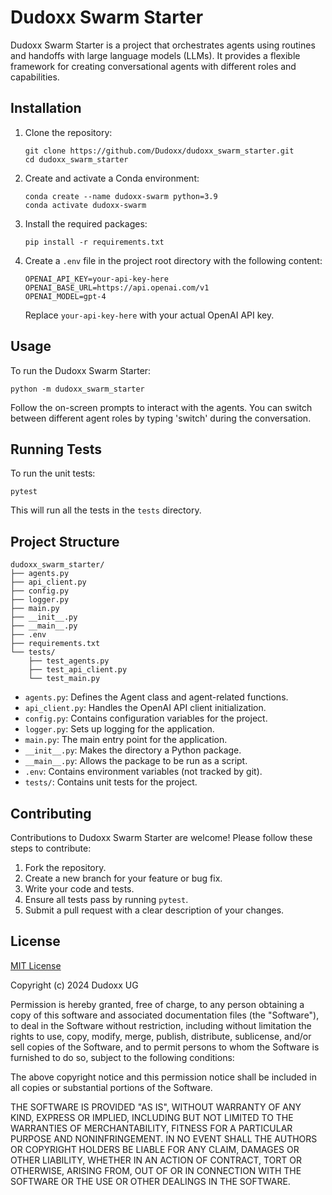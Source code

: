 # Dudoxx Swarm Starter

Dudoxx Swarm Starter is a project that orchestrates agents using routines and handoffs with large language models (LLMs). It provides a flexible framework for creating conversational agents with different roles and capabilities.

## Installation

1. Clone the repository:
   ```
   git clone https://github.com/Dudoxx/dudoxx_swarm_starter.git
   cd dudoxx_swarm_starter
   ```

2. Create and activate a Conda environment:
   ```
   conda create --name dudoxx-swarm python=3.9
   conda activate dudoxx-swarm
   ```

3. Install the required packages:
   ```
   pip install -r requirements.txt
   ```

4. Create a `.env` file in the project root directory with the following content:
   ```
   OPENAI_API_KEY=your-api-key-here
   OPENAI_BASE_URL=https://api.openai.com/v1
   OPENAI_MODEL=gpt-4
   ```
   Replace `your-api-key-here` with your actual OpenAI API key.

## Usage

To run the Dudoxx Swarm Starter:

```
python -m dudoxx_swarm_starter
```

Follow the on-screen prompts to interact with the agents. You can switch between different agent roles by typing 'switch' during the conversation.

## Running Tests

To run the unit tests:

```
pytest
```

This will run all the tests in the `tests` directory.

## Project Structure

```
dudoxx_swarm_starter/
├── agents.py
├── api_client.py
├── config.py
├── logger.py
├── main.py
├── __init__.py
├── __main__.py
├── .env
├── requirements.txt
└── tests/
    ├── test_agents.py
    ├── test_api_client.py
    └── test_main.py
```

- `agents.py`: Defines the Agent class and agent-related functions.
- `api_client.py`: Handles the OpenAI API client initialization.
- `config.py`: Contains configuration variables for the project.
- `logger.py`: Sets up logging for the application.
- `main.py`: The main entry point for the application.
- `__init__.py`: Makes the directory a Python package.
- `__main__.py`: Allows the package to be run as a script.
- `.env`: Contains environment variables (not tracked by git).
- `tests/`: Contains unit tests for the project.

## Contributing

Contributions to Dudoxx Swarm Starter are welcome! Please follow these steps to contribute:

1. Fork the repository.
2. Create a new branch for your feature or bug fix.
3. Write your code and tests.
4. Ensure all tests pass by running `pytest`.
5. Submit a pull request with a clear description of your changes.

## License

[MIT License](https://opensource.org/licenses/MIT)

Copyright (c) 2024 Dudoxx UG

Permission is hereby granted, free of charge, to any person obtaining a copy of this software and associated documentation files (the "Software"), to deal in the Software without restriction, including without limitation the rights to use, copy, modify, merge, publish, distribute, sublicense, and/or sell copies of the Software, and to permit persons to whom the Software is furnished to do so, subject to the following conditions:

The above copyright notice and this permission notice shall be included in all copies or substantial portions of the Software.

THE SOFTWARE IS PROVIDED "AS IS", WITHOUT WARRANTY OF ANY KIND, EXPRESS OR IMPLIED, INCLUDING BUT NOT LIMITED TO THE WARRANTIES OF MERCHANTABILITY, FITNESS FOR A PARTICULAR PURPOSE AND NONINFRINGEMENT. IN NO EVENT SHALL THE AUTHORS OR COPYRIGHT HOLDERS BE LIABLE FOR ANY CLAIM, DAMAGES OR OTHER LIABILITY, WHETHER IN AN ACTION OF CONTRACT, TORT OR OTHERWISE, ARISING FROM, OUT OF OR IN CONNECTION WITH THE SOFTWARE OR THE USE OR OTHER DEALINGS IN THE SOFTWARE.